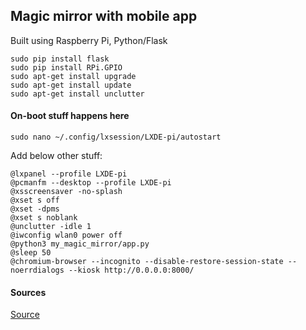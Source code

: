 ## Magic mirror with mobile app

Built using Raspberry Pi, Python/Flask

```
sudo pip install flask
sudo pip install RPi.GPIO
sudo apt-get install upgrade
sudo apt-get install update
sudo apt-get install unclutter
```


#### On-boot stuff happens here
```sudo nano ~/.config/lxsession/LXDE-pi/autostart```

Add below other stuff:

```
@lxpanel --profile LXDE-pi
@pcmanfm --desktop --profile LXDE-pi
@xsscreensaver -no-splash
@xset s off
@xset -dpms
@xset s noblank
@unclutter -idle 1
@iwconfig wlan0 power off
@python3 my_magic_mirror/app.py
@sleep 50
@chromium-browser --incognito --disable-restore-session-state --noerrdialogs --kiosk http://0.0.0.0:8000/
```

#### Sources

[Source](http://michaelteeuw.nl/post/83188136918/magic-mirror-part-v-installing-the-raspberry-pi)